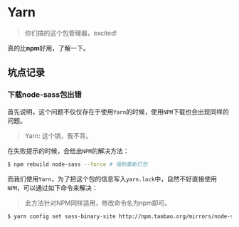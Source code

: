 # Yarn

> 你们搞的这个包管理器，excited!

真的比**npm**好用，了解一下。

## 坑点记录

### 下载node-sass包出错

首先说明，这个问题不仅仅存在于使用`Yarn`的时候，使用`NPM`下载也会出现同样的问题。

> Yarn: 这个锅，我不背。

在失败提示的时候，会给出`NPM`的解决方法：

``` bash
$ npm rebuild node-sass --force # 强制重新打包
```

而我们使用`Yarn`，为了把这个包的信息写入`yarn.lock`中，自然不好直接使用`NPM`，可以通过如下命令来解决：

> 此方法针对NPM同样适用，修改命令名为npm即可。

``` bash
$ yarn config set sass-binary-site http://npm.taobao.org/mirrors/node-sass
```
